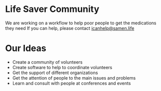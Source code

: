 # Life Saver Community
We are working on a workflow to help poor people to get the medications they need
If you can help, please contact icanhelp@samen.life

# Our Ideas
- Create a community of volunteers
- Create software to help to coordinate volunteers
- Get the support of different organizations
- Get the attention of people to the main issues and problems
- Learn and consult with people at conferences and events

